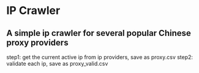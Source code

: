 # IP Crawler
## A simple ip crawler for several popular Chinese proxy providers
step1: get the current active ip from ip providers, save as proxy.csv
step2: validate each ip, save as proxy_valid.csv
